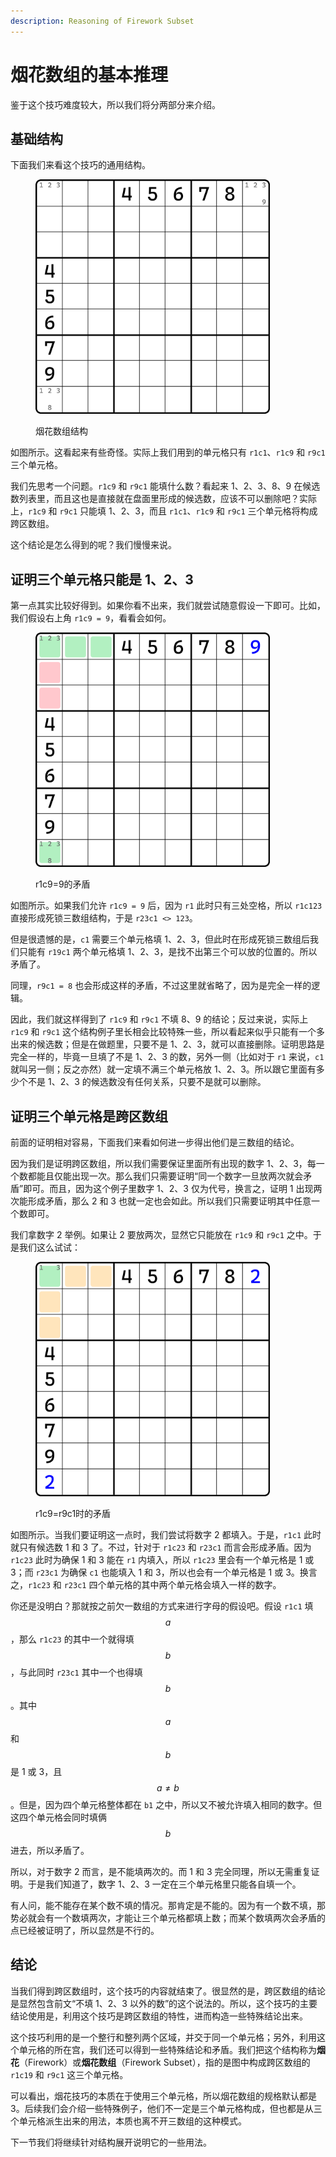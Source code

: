 ```yaml
---
description: Reasoning of Firework Subset
---
```


# 烟花数组的基本推理

鉴于这个技巧难度较大，所以我们将分两部分来介绍。

## 基础结构 <a href="#pattern" id="pattern"></a>

下面我们来看这个技巧的通用结构。

<figure><img src="../../.gitbook/assets/images_0250.png" alt="" width="375"><figcaption><p>烟花数组结构</p></figcaption></figure>

如图所示。这看起来有些奇怪。实际上我们用到的单元格只有 `r1c1`、`r1c9` 和 `r9c1` 三个单元格。

我们先思考一个问题。`r1c9` 和 `r9c1` 能填什么数？看起来 1、2、3、8、9 在候选数列表里，而且这也是直接就在盘面里形成的候选数，应该不可以删除吧？实际上，`r1c9` 和 `r9c1` 只能填 1、2、3，而且 `r1c1`、`r1c9` 和 `r9c1` 三个单元格将构成跨区数组。

这个结论是怎么得到的呢？我们慢慢来说。

## 证明三个单元格只能是 1、2、3 <a href="#prove-of-valid-digits" id="prove-of-valid-digits"></a>

第一点其实比较好得到。如果你看不出来，我们就尝试随意假设一下即可。比如，我们假设右上角 `r1c9 = 9`，看看会如何。

<figure><img src="../../.gitbook/assets/images_0251.png" alt="" width="375"><figcaption><p>r1c9=9的矛盾</p></figcaption></figure>

如图所示。如果我们允许 `r1c9 = 9` 后，因为 `r1` 此时只有三处空格，所以 `r1c123` 直接形成死锁三数组结构，于是 `r23c1 <> 123`。

但是很遗憾的是，`c1` 需要三个单元格填 1、2、3，但此时在形成死锁三数组后我们只能有 `r19c1` 两个单元格填 1、2、3，是找不出第三个可以放的位置的。所以矛盾了。

同理，`r9c1 = 8` 也会形成这样的矛盾，不过这里就省略了，因为是完全一样的逻辑。

因此，我们就这样得到了 `r1c9` 和 `r9c1` 不填 8、9 的结论；反过来说，实际上 `r1c9` 和 `r9c1`  这个结构例子里长相会比较特殊一些，所以看起来似乎只能有一个多出来的候选数；但是在做题里，只要不是 1、2、3，就可以直接删除。证明思路是完全一样的，毕竟一旦填了不是 1、2、3 的数，另外一侧（比如对于 `r1` 来说，`c1` 就叫另一侧；反之亦然）就一定填不满三个单元格放 1、2、3。所以跟它里面有多少个不是 1、2、3 的候选数没有任何关系，只要不是就可以删除。

## 证明三个单元格是跨区数组 <a href="#prove-of-distributed-disjoint-subset" id="prove-of-distributed-disjoint-subset"></a>

前面的证明相对容易，下面我们来看如何进一步得出他们是三数组的结论。

因为我们是证明跨区数组，所以我们需要保证里面所有出现的数字 1、2、3，每一个数都能且仅能出现一次。那么我们只需要证明“同一个数字一旦放两次就会矛盾”即可。而且，因为这个例子里数字 1、2、3 仅为代号，换言之，证明 1 出现两次能形成矛盾，那么 2 和 3 也就一定也会如此。所以我们只需要证明其中任意一个数即可。

我们拿数字 2 举例。如果让 2 要放两次，显然它只能放在 `r1c9` 和 `r9c1` 之中。于是我们这么试试：

<figure><img src="../../.gitbook/assets/images_0252.png" alt="" width="375"><figcaption><p>r1c9=r9c1时的矛盾</p></figcaption></figure>

如图所示。当我们要证明这一点时，我们尝试将数字 2 都填入。于是，`r1c1` 此时就只有候选数 1 和 3 了。不过，针对于 `r1c23` 和 `r23c1` 而言会形成矛盾。因为 `r1c23` 此时为确保 1 和 3 能在 `r1` 内填入，所以 `r1c23` 里会有一个单元格是 1 或 3；而 `r23c1` 为确保 `c1` 也能填入 1 和 3，所以也会有一个单元格是 1 或 3。换言之，`r1c23` 和 `r23c1` 四个单元格的其中两个单元格会填入一样的数字。

你还是没明白？那就按之前欠一数组的方式来进行字母的假设吧。假设 `r1c1` 填 $$a$$，那么 `r1c23` 的其中一个就得填 $$b$$，与此同时 `r23c1` 其中一个也得填 $$b$$。其中 $$a$$ 和 $$b$$ 是 1 或 3，且 $$a \ne b$$。但是，因为四个单元格整体都在 `b1` 之中，所以又不被允许填入相同的数字。但这四个单元格会同时填俩 $$b$$ 进去，所以矛盾了。

所以，对于数字 2 而言，是不能填两次的。而 1 和 3 完全同理，所以无需重复证明。于是我们知道了，数字 1、2、3 一定在三个单元格里只能各自填一个。

有人问，能不能存在某个数不填的情况。那肯定是不能的。因为有一个数不填，那势必就会有一个数填两次，才能让三个单元格都填上数；而某个数填两次会矛盾的点已经被证明了，所以显然是不行的。

## 结论 <a href="#conclusion" id="conclusion"></a>

当我们得到跨区数组时，这个技巧的内容就结束了。很显然的是，跨区数组的结论是显然包含前文“不填 1、2、3 以外的数”的这个说法的。所以，这个技巧的主要结论使用是，利用这个技巧是跨区数组的特性，进而构造一些特殊结论出来。

这个技巧利用的是一个整行和整列两个区域，并交于同一个单元格；另外，利用这个单元格的所在宫，我们还可以得到一些特殊结论和矛盾。我们把这个结构称为**烟花**（Firework）或**烟花数组**（Firework Subset），指的是图中构成跨区数组的 `r1c19` 和 `r9c1` 这三个单元格。

可以看出，烟花技巧的本质在于使用三个单元格，所以烟花数组的规格默认都是 3。后续我们会介绍一些特殊例子，他们不一定是三个单元格构成，但也都是从三个单元格派生出来的用法，本质也离不开三数组的这种模式。

下一节我们将继续针对结构展开说明它的一些用法。
